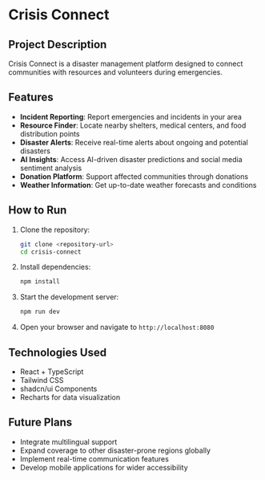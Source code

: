 
# Crisis Connect

## Project Description

Crisis Connect is a disaster management platform designed to connect communities with resources and volunteers during emergencies.

## Features

- **Incident Reporting**: Report emergencies and incidents in your area
- **Resource Finder**: Locate nearby shelters, medical centers, and food distribution points
- **Disaster Alerts**: Receive real-time alerts about ongoing and potential disasters
- **AI Insights**: Access AI-driven disaster predictions and social media sentiment analysis
- **Donation Platform**: Support affected communities through donations
- **Weather Information**: Get up-to-date weather forecasts and conditions

## How to Run

1. Clone the repository:
   ```sh
   git clone <repository-url>
   cd crisis-connect
   ```

2. Install dependencies:
   ```sh
   npm install
   ```

3. Start the development server:
   ```sh
   npm run dev
   ```

4. Open your browser and navigate to `http://localhost:8080`

## Technologies Used

- React + TypeScript
- Tailwind CSS
- shadcn/ui Components
- Recharts for data visualization

## Future Plans

- Integrate multilingual support
- Expand coverage to other disaster-prone regions globally
- Implement real-time communication features
- Develop mobile applications for wider accessibility
